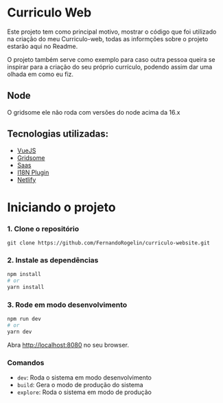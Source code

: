# Curriculo Web

Este projeto tem como principal motivo, mostrar o código que foi utilizado na criação do meu Curriculo-web, todas as informções sobre o projeto estarão aqui no Readme.

O projeto também serve como exemplo para caso outra pessoa queira se inspirar para a criação do seu próprio currículo, podendo assim dar uma olhada em como eu fiz.

## Node

O gridsome ele não roda com versões do node acima da 16.x

## Tecnologias utilizadas:

- [VueJS](https://vuejs.org/)
- [Gridsome](https://gridsome.org/)
- [Saas](https://sass-lang.com/)
- [I18N Plugin](https://gridsome.org/plugins/gridsome-plugin-i18n)
- [Netlify](https://www.netlify.com/)

# Iniciando o projeto

### 1. Clone o repositório

`git clone https://github.com/FernandoRogelin/curriculo-website.git`

### 2. Instale as dependências

```bash
npm install
# or
yarn install
```

### 3. Rode em modo desenvolvimento

```bash
npm run dev
# or
yarn dev
```

Abra [http://localhost:8080](http://localhost:8080) no seu browser.

### Comandos

- `dev`: Roda o sistema em modo desenvolvimento
- `build`: Gera o modo de produção do sistema
- `explore`: Roda o sistema em modo de produção
